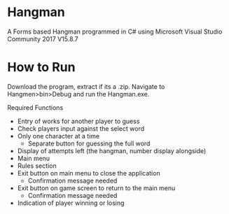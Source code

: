 # Hangman
A Forms based Hangman programmed in C# using Microsoft Visual Studio Community 2017 V15.8.7

# How to Run
Download the program, extract if its a .zip. Navigate to Hangmen>bin>Debug and run the Hangman.exe.

Required Functions
- Entry of works for another player to guess
- Check players input against the select word
- Only one character at a time
  - Separate button for guessing the full word
- Display of attempts left (the hangman, number display alongside)
- Main menu
- Rules section
- Exit button on main menu to close the application
  - Confirmation message needed
- Exit button on game screen to return to the main menu
  - Confirmation message needed
- Indication of player winning or losing
